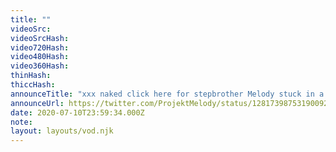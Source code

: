 ```yaml
---
title: ""
videoSrc: 
videoSrcHash: 
video720Hash: 
video480Hash: 
video360Hash: 
thinHash: 
thiccHash: 
announceTitle: "xxx naked click here for stepbrother Melody stuck in a dryer. You won't believe number 6"
announceUrl: https://twitter.com/ProjektMelody/status/1281739875319009280
date: 2020-07-10T23:59:34.000Z
note: 
layout: layouts/vod.njk
---
```


